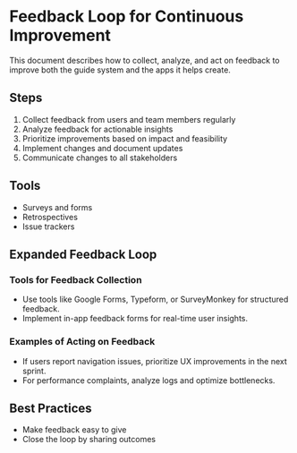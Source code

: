 # Feedback Loop for Continuous Improvement

This document describes how to collect, analyze, and act on feedback to improve both the guide system and the apps it helps create.

## Steps
1. Collect feedback from users and team members regularly
2. Analyze feedback for actionable insights
3. Prioritize improvements based on impact and feasibility
4. Implement changes and document updates
5. Communicate changes to all stakeholders

## Tools
- Surveys and forms
- Retrospectives
- Issue trackers

## Expanded Feedback Loop

### Tools for Feedback Collection
- Use tools like Google Forms, Typeform, or SurveyMonkey for structured feedback.
- Implement in-app feedback forms for real-time user insights.

### Examples of Acting on Feedback
- If users report navigation issues, prioritize UX improvements in the next sprint.
- For performance complaints, analyze logs and optimize bottlenecks.

## Best Practices
- Make feedback easy to give
- Close the loop by sharing outcomes
